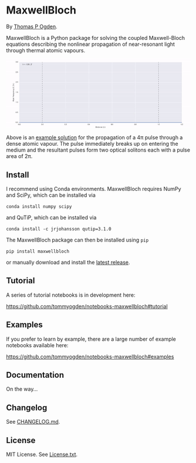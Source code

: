 # MaxwellBloch

By [Thomas P Ogden](mailto:t@ogden.eu).

MaxwellBloch is a Python package for solving the coupled Maxwell-Bloch
equations describing the nonlinear propagation of near-resonant light through
thermal atomic vapours.

![](example.gif)

Above is an [example solution][4pi] for the propagation of a 4π pulse through a
dense atomic vapour. The pulse immediately breaks up on entering the medium and
the resultant pulses form two optical solitons each with a pulse
area of 2π.

[4pi]: https://github.com/tommyogden/notebooks-maxwellbloch/blob/master/mb-solve-two-sech-4pi.ipynb

## Install

I recommend using Conda environments. MaxwellBloch requires NumPy and SciPy,
which can be installed via

    conda install numpy scipy

and QuTiP, which can be installed via

    conda install -c jrjohansson qutip=3.1.0

The MaxwellBloch package can then be installed using `pip`

    pip install maxwellbloch

 or manually download and install the [latest release](https://github.com/tommyogden/maxwellbloch/releases).

## Tutorial

A series of tutorial notebooks is in development here:

https://github.com/tommyogden/notebooks-maxwellbloch#tutorial

## Examples

If you prefer to learn by example, there are a large number of example
notebooks available here:

https://github.com/tommyogden/notebooks-maxwellbloch#examples

## Documentation

On the way…

## Changelog

See [CHANGELOG.md](CHANGELOG.md).

## License

MIT License. See [License.txt](LICENSE.txt).